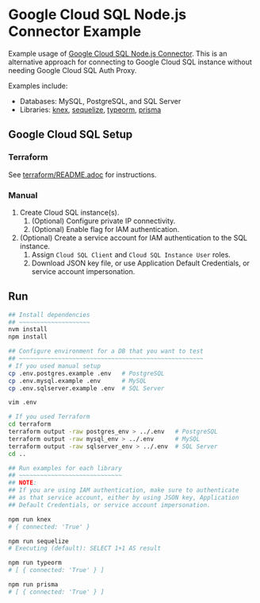 # Google Cloud SQL Node.js Connector Example

Example usage of [Google Cloud SQL Node.js Connector][cloud-sql-connector-node]. This is an alternative approach for connecting to Google Cloud SQL instance without needing Google Cloud SQL Auth Proxy.

Examples include:

* Databases: MySQL, PostgreSQL, and SQL Server
* Libraries: [knex], [sequelize], [typeorm], [prisma]

[cloud-sql-connector-node]: https://github.com/GoogleCloudPlatform/cloud-sql-nodejs-connector
[knex]: https://knexjs.org/
[sequelize]: https://sequelize.org/
[typeorm]: https://typeorm.io/
[prisma]: https://www.prisma.io/

## Google Cloud SQL Setup

### Terraform

See [terraform/README.adoc](terraform/README.adoc) for instructions.

### Manual

1. Create Cloud SQL instance(s).
   1. (Optional) Configure private IP connectivity.
   1. (Optional) Enable flag for IAM authentication.
3. (Optional) Create a service account for IAM authentication to the SQL instance.
    1. Assign `Cloud SQL Client` and `Cloud SQL Instance User` roles.
    2. Download JSON key file, or use Application Default Credentials, or service account impersonation.

## Run

```sh
## Install dependencies
## ~~~~~~~~~~~~~~~~~~~~
nvm install
npm install

## Configure environment for a DB that you want to test
## ~~~~~~~~~~~~~~~~~~~~~~~~~~~~~~~~~~~~~~~~~~~~~~~~~~~~
# If you used manual setup
cp .env.postgres.example .env   # PostgreSQL
cp .env.mysql.example .env      # MySQL
cp .env.sqlserver.example .env  # SQL Server

vim .env

# If you used Terraform
cd terraform
terraform output -raw postgres_env > ../.env   # PostgreSQL
terraform output -raw mysql_env > ../.env      # MySQL
terraform output -raw sqlserver_env > ../.env  # SQL Server
cd ..

## Run examples for each library
## ~~~~~~~~~~~~~~~~~~~~~~~~~~~~~
## NOTE:
## If you are using IAM authentication, make sure to authenticate
## as that service account, either by using JSON key, Application
## Default Credentials, or service account impersonation.

npm run knex
# { connected: 'True' }

npm run sequelize
# Executing (default): SELECT 1+1 AS result

npm run typeorm
# [ { connected: 'True' } ]

npm run prisma
# [ { connected: 'True' } ]
```
